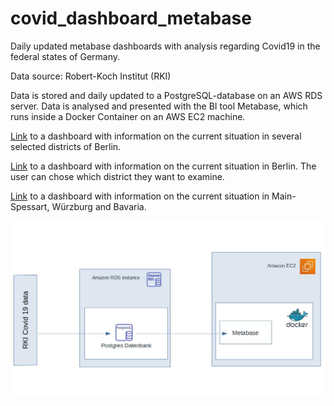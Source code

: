 # covid_dashboard_metabase
Daily updated metabase dashboards with analysis regarding Covid19 in the federal states of Germany.

Data source: Robert-Koch Institut (RKI)

Data is stored and daily updated to a PostgreSQL-database on an AWS RDS server.
Data is analysed and presented with the BI tool Metabase, which runs inside a Docker
Container on an AWS EC2 machine.

[Link](http://ec2-3-123-231-79.eu-central-1.compute.amazonaws.com/public/dashboard/85b0b7de-6aa1-4a0c-a57e-d1e3ad6cc28e) to a dashboard with information on the current situation in several selected districts of Berlin.

[Link](http://ec2-3-123-231-79.eu-central-1.compute.amazonaws.com/public/dashboard/2ab3b88d-05ff-4a04-9097-187d787ccf6d) to a dashboard with information on the current situation in Berlin. The user can chose which district they want to examine. 

[Link](http://ec2-3-123-231-79.eu-central-1.compute.amazonaws.com/public/dashboard/96406184-1318-449b-8b31-655276cbacaa) to a dashboard with information on the current situation in Main-Spessart, Würzburg and Bavaria.

<p><img src="https://github.com/sloschert/covid_dashboard_metabase/blob/main/metabase_flowchart.jpg" alt="flowchart" title="Flowchart" /></p>

